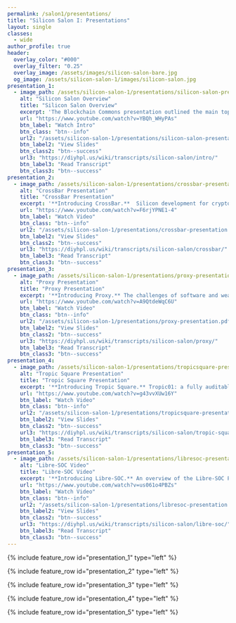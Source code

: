 ```yaml
---
permalink: /salon1/presentations/
title: "Silicon Salon I: Presentations"
layout: single
classes:
  - wide
author_profile: true
header:
  overlay_color: "#000"
  overlay_filter: "0.25"
  overlay_image: /assets/images/silicon-salon-bare.jpg
  og_image: /assets/silicon-salon-1/images/silicon-salon.jpg
presentation_1:
  - image_path: /assets/silicon-salon-1/presentations/silicon-salon-presentation.jpg
    alt: "Silicon Salon Overview"
    title: "Silicon Salon Overview"
    excerpt: 'The Blockchain Commons presentation outlined the main topics and issues for crypto-semiconductor design.'
    url: "https://www.youtube.com/watch?v=YBQh_WHyPAs"
    btn_label: "Watch Intro"
    btn_class: "btn--info"
    url2: "/assets/silicon-salon-1/presentations/silicon-salon-presentation.pdf"
    btn_label2: "View Slides"
    btn_class2: "btn--success"
    url3: "https://diyhpl.us/wiki/transcripts/silicon-salon/intro/"
    btn_label3: "Read Transcript"
    btn_class3: "btn--success"
presentation_2:
  - image_path: /assets/silicon-salon-1/presentations/crossbar-presentation.jpg
    alt: "CrossBar Presentation"
    title: "CrossBar Presentation"
    excerpt: '**Introducing CrossBar.**  Silicon development for crypto. About the intersection of the crypto and semiconductor cultures as well as Crossbar&rsquo;s ReRAM technology, physical countermeasures, and system architectures.'
    url: "https://www.youtube.com/watch?v=F6rjYPNE1-4"
    btn_label: "Watch Video"
    btn_class: "btn--info"
    url2: "/assets/silicon-salon-1/presentations/crossbar-presentation.pdf"
    btn_label2: "View Slides"
    btn_class2: "btn--success"
    url3: "https://diyhpl.us/wiki/transcripts/silicon-salon/crossbar/"
    btn_label3: "Read Transcript"
    btn_class3: "btn--success"
presentation_3:
  - image_path: /assets/silicon-salon-1/presentations/proxy-presentation.jpg
    alt: "Proxy Presentation"
    title: "Proxy Presentation"
    excerpt: '**Introducing Proxy.** The challenges of software and wearable hardware wallet design. A discussion of who Proxy is, what they&rsquo;re building, how they&rsquo;re bridging URL and URL, and what their current and future challenges are.'
    url: "https://www.youtube.com/watch?v=A9QtdeWqC6U"
    btn_label: "Watch Video"
    btn_class: "btn--info"
    url2: "/assets/silicon-salon-1/presentations/proxy-presentation.pdf"
    btn_label2: "View Slides"
    btn_class2: "btn--success"
    url3: "https://diyhpl.us/wiki/transcripts/silicon-salon/proxy/"
    btn_label3: "Read Transcript"
    btn_class3: "btn--success"
presentation_4:
  - image_path: /assets/silicon-salon-1/presentations/tropicsquare-presentation.jpg
    alt: "Tropic Square Presentation"
    title: "Tropic Square Presentation"
    excerpt: '**Introducing Tropic Square.** Tropic01: a fully auditable chip as a basis for better hardware security. How transparency can drive innovation and how that policy is (currently) unique in the world of semiconductor design. Plus, a look at Kerckhoff&rsquo;s principles and other reasons to open up designs.'
    url: "https://www.youtube.com/watch?v=g43vvXUw16Y"
    btn_label: "Watch Video"
    btn_class: "btn--info"
    url2: "/assets/silicon-salon-1/presentations/tropicsquare-presentation.pdf"
    btn_label2: "View Slides"
    btn_class2: "btn--success"
    url3: "https://diyhpl.us/wiki/transcripts/silicon-salon/tropic-square/"
    btn_label3: "Read Transcript"
    btn_class3: "btn--success"
presentation_5:
  - image_path: /assets/silicon-salon-1/presentations/libresoc-presentation.jpg
    alt: "Libre-SOC Video"
    title: "Libre-SOC Video"
    excerpt: '**Introducing Libre-SOC.** An overview of the Libre-SOC Project as well as a discussion of challenges & solutions. Why Libre/Open is crucial (even in a business context) and what the practical gotchas are for silicon transparency.'
    url: "https://www.youtube.com/watch?v=us061o4PBZs"
    btn_label: "Watch Video"
    btn_class: "btn--info"
    url2: "/assets/silicon-salon-1/presentations/libresoc-presentation.pdf"
    btn_label2: "View Slides"
    btn_class2: "btn--success"
    url3: "https://diyhpl.us/wiki/transcripts/silicon-salon/libre-soc/"
    btn_label3: "Read Transcript"
    btn_class3: "btn--success"
---
```


{% include feature_row id="presentation_1" type="left" %}

{% include feature_row id="presentation_2" type="left" %}

{% include feature_row id="presentation_3" type="left" %}

{% include feature_row id="presentation_4" type="left" %}

{% include feature_row id="presentation_5" type="left" %}
